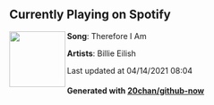 ## Currently Playing on Spotify

[<img align="left" width="100" src="https://i.scdn.co/image/ab67616d00001e02fec5ef9f3133aff71c525acc">](https://open.spotify.com/album/5G58VVE9ub1KE01Mvbd8XM)

**Song**: Therefore I Am

**Artists**: Billie Eilish

Last updated at 04/14/2021 08:04

#### Generated with [20chan/github-now](https://github.com/20chan/github-now)